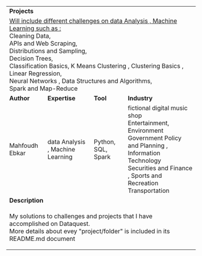 <table>
<tr></tr>
<tr>
<td colspan="4"><b>Projects</b></td>
</tr>
<tr>
<td colspan="4">
<a href="https://github.com/mahfoudhEbkar/dataquest_projects"> Will include different challenges on data Analysis , Machine Learning such as : </a> </br>  Cleaning Data,</br> 
APIs and Web Scraping,</br> Distributions and Sampling,</br> Decision Trees,</br> Classification Basics, K Means Clustering ,  Clustering Basics , Linear Regression,</br> Neural Networks , Data Structures and Algorithms, </br> Spark and Map-Reduce
</td>
</tr>
<tr>
<td><b>Author</b></td>
<td><b>Expertise</b></td>
<td><b>Tool</b></td>
<td><b>Industry</b></td>
</tr>
<tr>
<td>
Mahfoudh Ebkar
</td>
<td>
data Analysis , Machine Learning
</td>
<td>
Python, SQL, Spark
</td>
<td>
fictional digital music shop</br> Entertainment, Environment<br>Government Policy and Planning , Information Technology<br>Securities and Finance , Sports and Recreation<br>Transportation
</td>

</td>
</tr>
<tr>
<td colspan="4"><b>Description</b></td>
</tr>
<tr>
<td colspan="4">
<p>My solutions to challenges and projects that I have accomplished on Dataquest. <br> More details about evey "project/folder" is  included in its  README.md document  </p>
</td>
</tr>
<tr>
</tr>
<tr>

</tr>
</table>
